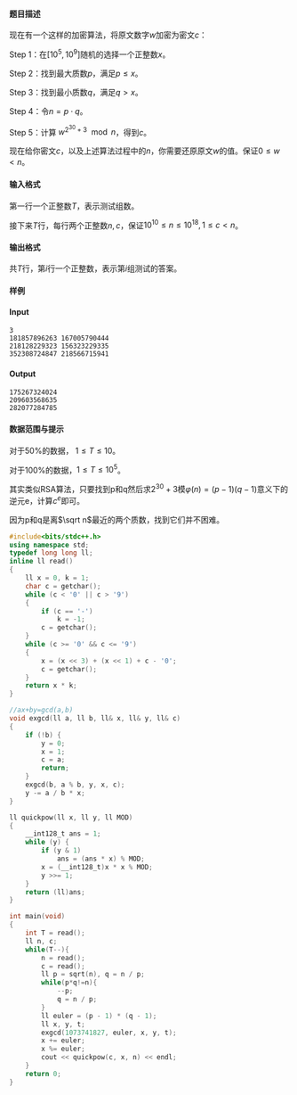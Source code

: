 #### 题目描述

现在有一个这样的加密算法，将原文数字$w$加密为密文$c$：

Step 1：在$[10^5,10^9]$随机的选择一个正整数$x$。

Step 2：找到最大质数$p$，满足$p\leq x$。

Step 3：找到最小质数$q$，满足$q > x$。

Step 4：令$n=p\cdot q$。

Step 5：计算 $w^{2^{30}+3} \mod n$，得到$c$。

现在给你密文$c$，以及上述算法过程中的$n$，你需要还原原文$w$的值。保证$0\leq w < n$。

#### 输入格式

第一行一个正整数$T$，表示测试组数。

接下来$T$行，每行两个正整数$n,c$，保证$10^{10} \leq n \leq 10^{18}, 1\leq c <n$。

#### 输出格式

共$T$行，第$i$行一个正整数，表示第$i$组测试的答案。

#### 样例

#### Input

```
3
181857896263 167005790444
218128229323 156323229335
352308724847 218566715941
```

#### Output

```
175267324024
209603568635
282077284785
```

#### 数据范围与提示

对于50%的数据， $1\leq T \leq 10$。

对于100%的数据，$1 \leq T \leq 10^5$。



其实类似RSA算法，只要找到p和q然后求$2^{30}+3$模$\varphi(n)=(p-1)(q-1)$意义下的逆元e，计算$c^{e}$即可。

因为p和q是离$\sqrt n$最近的两个质数，找到它们并不困难。

```c++
#include<bits/stdc++.h>
using namespace std;
typedef long long ll;
inline ll read()
{
    ll x = 0, k = 1;
    char c = getchar();
    while (c < '0' || c > '9')
    {
        if (c == '-')
            k = -1;
        c = getchar();
    }
    while (c >= '0' && c <= '9')
    {
        x = (x << 3) + (x << 1) + c - '0';
        c = getchar();
    }
    return x * k;
}

//ax+by=gcd(a,b)
void exgcd(ll a, ll b, ll& x, ll& y, ll& c)
{
    if (!b) {
        y = 0;
        x = 1;
        c = a;
        return;
    }
    exgcd(b, a % b, y, x, c);
    y -= a / b * x;
}

ll quickpow(ll x, ll y, ll MOD)
{
    __int128_t ans = 1;
    while (y) {
        if (y & 1)
            ans = (ans * x) % MOD;
        x = (__int128_t)x * x % MOD;
        y >>= 1;
    }
    return (ll)ans;
}

int main(void)
{
    int T = read();
    ll n, c;
    while(T--){
        n = read();
        c = read();
        ll p = sqrt(n), q = n / p;
        while(p*q!=n){
            --p;
            q = n / p;
        }
        ll euler = (p - 1) * (q - 1);
        ll x, y, t;
        exgcd(1073741827, euler, x, y, t);
        x += euler;
        x %= euler;
        cout << quickpow(c, x, n) << endl;
    }
    return 0;
}
```

